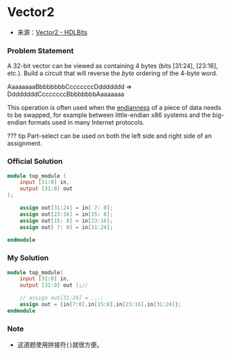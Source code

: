 # Vector2
- 来源：[Vector2 - HDLBits](https://hdlbits.01xz.net/wiki/Vector2)

### Problem Statement
A 32-bit vector can be viewed as containing 4 bytes (bits [31:24], [23:16], etc.). Build a circuit that will reverse the _byte_ ordering of the 4-byte word.

AaaaaaaaBbbbbbbbCcccccccDddddddd => DdddddddCcccccccBbbbbbbbAaaaaaaa

This operation is often used when the [endianness](https://en.wikipedia.org/wiki/Endianness) of a piece of data needs to be swapped, for example between little-endian x86 systems and the big-endian formats used in many Internet protocols.

??? tip
	Part-select can be used on both the left side and right side of an assignment.

### Official Solution

```Verilog
module top_module (
	input [31:0] in,
	output [31:0] out
);

	assign out[31:24] = in[ 7: 0];	
	assign out[23:16] = in[15: 8];	
	assign out[15: 8] = in[23:16];	
	assign out[ 7: 0] = in[31:24];	
	
endmodule
```

### My Solution

```Verilog
module top_module( 
    input [31:0] in,
    output [31:0] out );//

    // assign out[31:24] = ...;
    assign out = {in[7:0],in[15:8],in[23:16],in[31:24]};
endmodule
```

### Note

- 这道题使用拼接符`{}`就很方便。